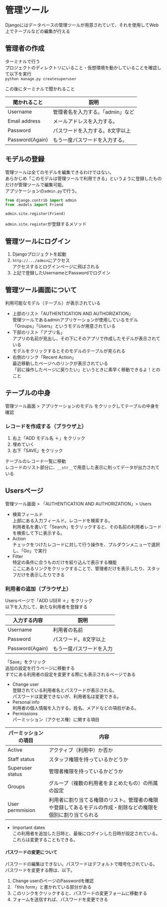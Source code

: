 # 管理ツール
Djangoにはデータベースの管理ツールが用意されていて、それを使用してWeb上でテーブルなどの編集が行える

## 管理者の作成
ターミナルで行う  
プロジェクトのディレクトリにいること・仮想環境を動かしていることを確認して以下を実行  
`python manage.py createsuperuser`  

この後にターミナルで聞かれること

|聞かれること|説明|
|---|---|
|Username|管理者名を入力する。「admin」など|
|Email address|メールアドレスを入力する。|
|Password|パスワードを入力する。8文字以上|
|Password(Again)|もう一度パスワードを入力する。|

## モデルの登録
管理ツールは全てのモデルを編集できるわけではない。  
あらかじめ「このモデルは管理ツールで利用できる」というように登録したものだけが管理ツールで編集可能。  
アプリケーションの`admin.py`で行う。  

```py
from django.contrib import admin
from .models import Friend

admin.site.register(Friend)
```

`admin.site.register`が登録するメソッド  

## 管理ツールにログイン
1. Djangoプロジェクトを起動
1. `http://.../admin`にアクセス  
アクセスするとログインページに飛ばされる
1. 上記で登録したUsernameとPasswordでログイン

## 管理ツール画面について
利用可能なモデル（テーブル）が表示されている  

* 上部のリスト「AUTHENTICATION AND AUTHORIZATION」  
管理ツールであるadminアプリケーションが使用しているモデル  
「Groups」「Users」というモデルが用意されている  
* 下部のリスト「アプリ名」  
アプリの名前が見出し、その下にそのアプリで作成したモデルが表示されている  
モデルをクリックするとそのモデルのテーブルが見られる  
* 右側のリンク「Recent Action」  
最近移動したページへのリンクが表示されている  
「前に操作したページに戻りたい」というときに素早く移動できるよ！とのこと  

## テーブルの中身
管理ツール画面 > アプリケーションのモデル をクリックしてテーブルの中身を確認  

### レコードを作成する（ブラウザ上）
1. 右上「ADD モデル名 ＋」をクリック
1. 埋めていく
1. 右下「SAVE」をクリック

テーブルのレコード一覧に移動  
レコードのリスト部分に、`__str__`で用意した表示に則ってデータが出力されている

## Usersページ
管理ツール画面 > 「AUTHENTICATION AND AUTHORIZATION」> Users  

* 検索フィールド  
上部にある入力フィールド。レコードを検索する。  
利用者名を書いて「Search」をクリックすると、その名前の利用者レコードを検索して下に表示する。  
* Action  
チェックをつけたレコードに対して行う操作を、プルダウンメニューで選択し、「Go」で実行  
* Filter  
特定の条件に合うものだけを絞り込んで表示する機能  
ここにあるリンクをクリックすることで、管理者だけを表示したり、スタッフだけを表示したりできる  

### 利用者の追加（ブラウザ上）
Usersページで「ADD USER ＋」をクリック  
以下を入力して、新たな利用者を登録する  

|入力する内容|説明|
|---|---|
|Username|利用者の名前|
|Password|パスワード。8文字以上|
|Password(Again)|もう一度パスワードを入力|

「Save」をクリック  
追加の設定を行うページに移動する  
すでにある利用者の設定を変更する際にも表示されるページである  

* Change user  
登録されている利用者名とパスワードが表示される。  
パスワードは変更できないが、利用者名は変更できる。  
* Personal info  
利用者の個人情報を入力する。姓名、メアドなどの項目がある。  
* Permissions  
パーミッション（アクセス権）に関する項目  

|パーミッションの項目|内容|
|---|---|
|Active|アクティブ（利用中）か否か|
|Staff status|スタッフ権限を持っているかどうか|
|Superuser status|管理者権限を持っているかどうか|
|Groups|グループ（複数の利用者をまとめたもの）の所属の設定|
|User permmision|利用者に割り当てる権限のリスト。管理者の権限や登録してあるモデルの作成・削除などの権限を個別に割り当てられる|

* Important dates  
この利用者を追加した日時と、最後にログインした日時が設定されている。  
これらは変更することもできる。  

#### パスワードの変更について
パスワードの編集はできない。パスワードはデフォルトで暗号化されている。  
パスワードを変更する際は、以下。  

1. Change userのページのPasswordを確認
1. 「this form」と書かれている部分がある
1. このリンクをクリックすると、パスワードの変更フォームに移動する
1. フォームを送信すれば、パスワードを変更できる

